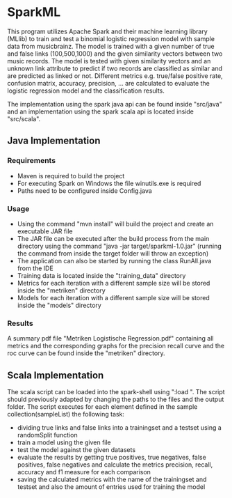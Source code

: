 # SparkML

This program utilizes Apache Spark and their machine learning library (MLlib) to train and test a binomial logistic regression model with sample data from musicbrainz. The model is trained with a given number of true and false links (100,500,1000) and the given similarity vectors between two music records. The model is tested with given similarity vectors and an unknown link attribute to predict if two records are classified as similar and are predicted as linked or not. Different metrics e.g. true/false positive rate, confusion matrix, accuracy, precision, ... are calculated to evaluate the logistic regression model and the classification results.

The implementation using the spark java api can be found inside "src/java" and an implementation using the spark scala api is located inside "src/scala".

## Java Implementation

### Requirements

- Maven is required to build the project
- For executing Spark on Windows the file winutils.exe is required
- Paths need to be configured inside Config.java

### Usage

- Using the command "mvn install" will build the project and create an executable JAR file
- The JAR file can be executed after the build process from the main directory using the command "java -jar target/sparkml-1.0.jar" (running the command from inside the target folder will throw an exception)
- The application can also be started by running the class RunAll.java from the IDE
- Training data is located inside the "training_data" directory
- Metrics for each iteration with a different sample size will be stored inside the "metriken" directory
- Models for each iteration with a different sample size will be stored inside the "models" directory

### Results

A summary pdf file "Metriken Logistische Regression.pdf" containing all metrics and the corresponding graphs for the precision recall curve and the roc curve can be found inside the "metriken" directory.

## Scala Implementation

The scala script can be loaded into the spark-shell using ":load <path-to-file>". The script should previously adapted by changing the paths to the files and the output folder. The script executes for each element defined in the sample collection(sampleList) the following task:
- dividing true links and false links into a trainingset and a testset using a randomSplit function
- train a model using the given file
- test the model against the given datasets
- evaluate the results by getting true positives, true negatives, false positives, false negatives and calculate the metrics precision, recall, accuracy and f1 measure for each comparison
- saving the calculated metrics with the name of the trainingset and testset and also the amount of entries used for training the model